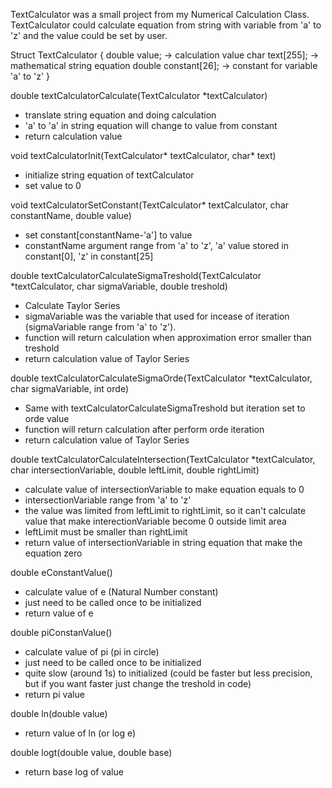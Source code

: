 TextCalculator was a small project from my Numerical Calculation Class. 
TextCalculator could calculate equation from string with variable from 'a' to 'z' and the value could be set by user.

Struct TextCalculator {
  double value;          -> calculation value
  char text[255];        -> mathematical string equation
  double constant[26];   -> constant for variable 'a' to 'z'
}

double textCalculatorCalculate(TextCalculator *textCalculator)
* translate string equation and doing calculation
* 'a' to 'a' in string equation will change to value from constant 
* return calculation value

void textCalculatorInit(TextCalculator* textCalculator, char* text)
* initialize string equation of textCalculator
* set value to 0

void textCalculatorSetConstant(TextCalculator* textCalculator, char constantName, double value)
* set constant[constantName-'a'] to value
* constantName argument range from 'a' to 'z', 'a' value stored in constant[0], 'z' in constant[25]

double textCalculatorCalculateSigmaTreshold(TextCalculator *textCalculator, char sigmaVariable, double treshold)
* Calculate Taylor Series
* sigmaVariable was the variable that used for incease of iteration (sigmaVariable range from 'a' to 'z').
* function will return calculation when approximation error smaller than treshold
* return calculation value of Taylor Series

double textCalculatorCalculateSigmaOrde(TextCalculator *textCalculator, char sigmaVariable, int orde)
* Same with textCalculatorCalculateSigmaTreshold but iteration set to orde value
* function will return calculation after perform orde iteration
* return calculation value of Taylor Series

double textCalculatorCalculateIntersection(TextCalculator *textCalculator, char intersectionVariable, double leftLimit, double rightLimit)
* calculate value of intersectionVariable to make equation equals to 0
* intersectionVariable range from 'a' to 'z'
* the value was limited from leftLimit to rightLimit, so it can't calculate value that make interectionVariable become 0 outside limit area
* leftLimit must be smaller than rightLimit
* return value of intersectionVariable in string equation that make the equation zero

double eConstantValue()
* calculate value of e (Natural Number constant)
* just need to be called once to be initialized
* return value of e

double piConstanValue()
* calculate value of pi (pi in circle)
* just need to be called once to be initialized
* quite slow (around 1s) to initialized (could be faster but less precision, but if you want faster just change the treshold in code)
* return pi value

double ln(double value)
* return value of ln (or log e)

double logt(double value, double base)
* return base log of value
